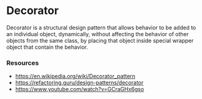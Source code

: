 # Decorator

Decorator is a structural design pattern that allows behavior to be added to an individual object, dynamically, without affecting the behavior of other objects from the same class, by placing that object inside special wrapper object that contain the behavior.

### Resources

- https://en.wikipedia.org/wiki/Decorator_pattern
- https://refactoring.guru/design-patterns/decorator
- https://www.youtube.com/watch?v=GCraGHx6gso
